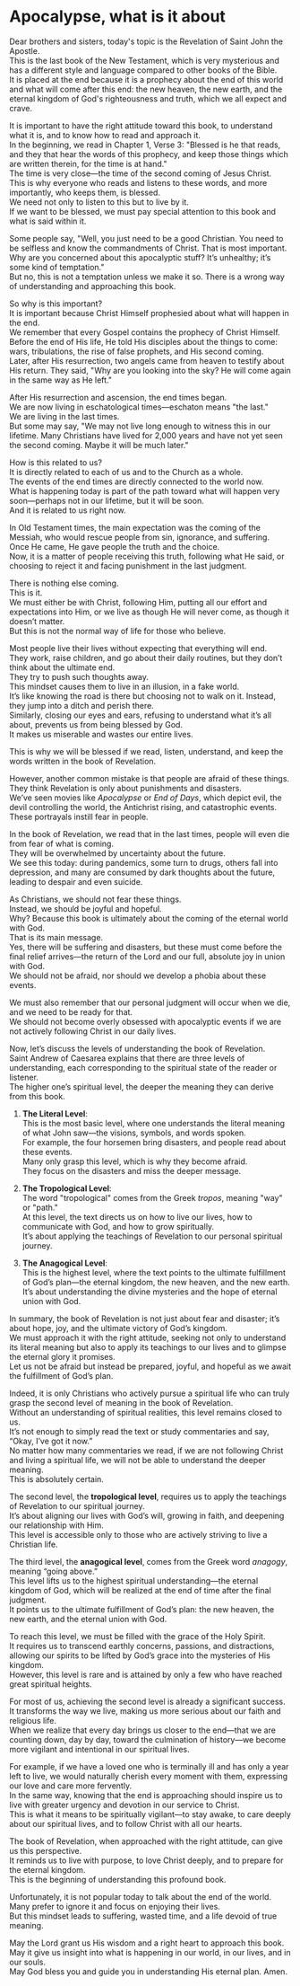 # Apocalypse, what is it about

Dear brothers and sisters, today's topic is the Revelation of Saint John the Apostle.  
This is the last book of the New Testament, which is very mysterious and has a different style and language compared to other books of the Bible.  
It is placed at the end because it is a prophecy about the end of this world and what will come after this end: the new heaven, the new earth, and the eternal kingdom of God's righteousness and truth, which we all expect and crave.  

It is important to have the right attitude toward this book, to understand what it is, and to know how to read and approach it.  
In the beginning, we read in Chapter 1, Verse 3: "Blessed is he that reads, and they that hear the words of this prophecy, and keep those things which are written therein, for the time is at hand."  
The time is very close—the time of the second coming of Jesus Christ.  
This is why everyone who reads and listens to these words, and more importantly, who keeps them, is blessed.  
We need not only to listen to this but to live by it.  
If we want to be blessed, we must pay special attention to this book and what is said within it.  

Some people say, "Well, you just need to be a good Christian. You need to be selfless and know the commandments of Christ. That is most important. Why are you concerned about this apocalyptic stuff? It’s unhealthy; it’s some kind of temptation."  
But no, this is not a temptation unless we make it so. There is a wrong way of understanding and approaching this book.  

So why is this important?  
It is important because Christ Himself prophesied about what will happen in the end.  
We remember that every Gospel contains the prophecy of Christ Himself.  
Before the end of His life, He told His disciples about the things to come: wars, tribulations, the rise of false prophets, and His second coming.  
Later, after His resurrection, two angels came from heaven to testify about His return. They said, "Why are you looking into the sky? He will come again in the same way as He left."  

After His resurrection and ascension, the end times began.  
We are now living in eschatological times—eschaton means "the last."  
We are living in the last times.  
But some may say, "We may not live long enough to witness this in our lifetime. Many Christians have lived for 2,000 years and have not yet seen the second coming. Maybe it will be much later."  

How is this related to us?  
It is directly related to each of us and to the Church as a whole.  
The events of the end times are directly connected to the world now.  
What is happening today is part of the path toward what will happen very soon—perhaps not in our lifetime, but it will be soon.  
And it is related to us right now.  

In Old Testament times, the main expectation was the coming of the Messiah, who would rescue people from sin, ignorance, and suffering.  
Once He came, He gave people the truth and the choice.  
Now, it is a matter of people receiving this truth, following what He said, or choosing to reject it and facing punishment in the last judgment.  

There is nothing else coming.  
This is it.  
We must either be with Christ, following Him, putting all our effort and expectations into Him, or we live as though He will never come, as though it doesn’t matter.  
But this is not the normal way of life for those who believe.

Most people live their lives without expecting that everything will end.  
They work, raise children, and go about their daily routines, but they don’t think about the ultimate end.  
They try to push such thoughts away.  
This mindset causes them to live in an illusion, in a fake world.  
It’s like knowing the road is there but choosing not to walk on it. Instead, they jump into a ditch and perish there.  
Similarly, closing our eyes and ears, refusing to understand what it’s all about, prevents us from being blessed by God.  
It makes us miserable and wastes our entire lives.  

This is why we will be blessed if we read, listen, understand, and keep the words written in the book of Revelation.  

However, another common mistake is that people are afraid of these things.  
They think Revelation is only about punishments and disasters.  
We’ve seen movies like *Apocalypse* or *End of Days*, which depict evil, the devil controlling the world, the Antichrist rising, and catastrophic events.  
These portrayals instill fear in people.  

In the book of Revelation, we read that in the last times, people will even die from fear of what is coming.  
They will be overwhelmed by uncertainty about the future.  
We see this today: during pandemics, some turn to drugs, others fall into depression, and many are consumed by dark thoughts about the future, leading to despair and even suicide.  

As Christians, we should not fear these things.  
Instead, we should be joyful and hopeful.  
Why? Because this book is ultimately about the coming of the eternal world with God.  
That is its main message.  
Yes, there will be suffering and disasters, but these must come before the final relief arrives—the return of the Lord and our full, absolute joy in union with God.  
We should not be afraid, nor should we develop a phobia about these events.  

We must also remember that our personal judgment will occur when we die, and we need to be ready for that.  
We should not become overly obsessed with apocalyptic events if we are not actively following Christ in our daily lives.  

Now, let’s discuss the levels of understanding the book of Revelation.  
Saint Andrew of Caesarea explains that there are three levels of understanding, each corresponding to the spiritual state of the reader or listener.  
The higher one’s spiritual level, the deeper the meaning they can derive from this book.  

1. **The Literal Level**:  
   This is the most basic level, where one understands the literal meaning of what John saw—the visions, symbols, and words spoken.  
   For example, the four horsemen bring disasters, and people read about these events.  
   Many only grasp this level, which is why they become afraid.  
   They focus on the disasters and miss the deeper message.  

2. **The Tropological Level**:  
   The word "tropological" comes from the Greek *tropos*, meaning "way" or "path."  
   At this level, the text directs us on how to live our lives, how to communicate with God, and how to grow spiritually.  
   It’s about applying the teachings of Revelation to our personal spiritual journey.  

3. **The Anagogical Level**:  
   This is the highest level, where the text points to the ultimate fulfillment of God’s plan—the eternal kingdom, the new heaven, and the new earth.  
   It’s about understanding the divine mysteries and the hope of eternal union with God.  

In summary, the book of Revelation is not just about fear and disaster; it’s about hope, joy, and the ultimate victory of God’s kingdom.  
We must approach it with the right attitude, seeking not only to understand its literal meaning but also to apply its teachings to our lives and to glimpse the eternal glory it promises.  
Let us not be afraid but instead be prepared, joyful, and hopeful as we await the fulfillment of God’s plan.

Indeed, it is only Christians who actively pursue a spiritual life who can truly grasp the second level of meaning in the book of Revelation.  
Without an understanding of spiritual realities, this level remains closed to us.  
It’s not enough to simply read the text or study commentaries and say, “Okay, I’ve got it now.”  
No matter how many commentaries we read, if we are not following Christ and living a spiritual life, we will not be able to understand the deeper meaning.  
This is absolutely certain.  

The second level, the **tropological level**, requires us to apply the teachings of Revelation to our spiritual journey.  
It’s about aligning our lives with God’s will, growing in faith, and deepening our relationship with Him.  
This level is accessible only to those who are actively striving to live a Christian life.  

The third level, the **anagogical level**, comes from the Greek word *anagogy*, meaning “going above.”  
This level lifts us to the highest spiritual understanding—the eternal kingdom of God, which will be realized at the end of time after the final judgment.  
It points us to the ultimate fulfillment of God’s plan: the new heaven, the new earth, and the eternal union with God.  

To reach this level, we must be filled with the grace of the Holy Spirit.  
It requires us to transcend earthly concerns, passions, and distractions, allowing our spirits to be lifted by God’s grace into the mysteries of His kingdom.  
However, this level is rare and is attained by only a few who have reached great spiritual heights.  

For most of us, achieving the second level is already a significant success.  
It transforms the way we live, making us more serious about our faith and religious life.  
When we realize that every day brings us closer to the end—that we are counting down, day by day, toward the culmination of history—we become more vigilant and intentional in our spiritual lives.  

For example, if we have a loved one who is terminally ill and has only a year left to live, we would naturally cherish every moment with them, expressing our love and care more fervently.  
In the same way, knowing that the end is approaching should inspire us to live with greater urgency and devotion in our service to Christ.  
This is what it means to be spiritually vigilant—to stay awake, to care deeply about our spiritual lives, and to follow Christ with all our hearts.  

The book of Revelation, when approached with the right attitude, can give us this perspective.  
It reminds us to live with purpose, to love Christ deeply, and to prepare for the eternal kingdom.  
This is the beginning of understanding this profound book.  

Unfortunately, it is not popular today to talk about the end of the world.  
Many prefer to ignore it and focus on enjoying their lives.  
But this mindset leads to suffering, wasted time, and a life devoid of true meaning.  

May the Lord grant us His wisdom and a right heart to approach this book.  
May it give us insight into what is happening in our world, in our lives, and in our souls.  
May God bless you and guide you in understanding His eternal plan. Amen.


